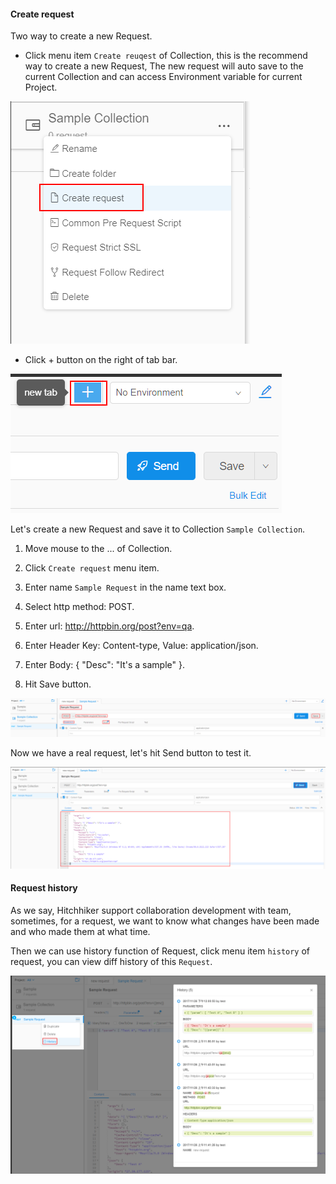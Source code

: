 #### Create request

Two way to create a new Request.

* Click menu item `Create reuqest` of Collection, this is the recommend way to create a new Request, The new request will auto save to the current Collection and can access Environment variable for current Project.

![](https://raw.githubusercontent.com/brookshi/images/master/Hitchhiker/simple_tutorial/request_create_1.png)

* Click + button on the right of tab bar.

![](https://raw.githubusercontent.com/brookshi/images/master/Hitchhiker/simple_tutorial/request_create_2.png)

Let's create a new Request and save it to Collection `Sample Collection`.

1. Move mouse to the ... of Collection.

2. Click `Create request` menu item.

3. Enter name `Sample Request` in the name text box.

4. Select http method: POST.

5. Enter url: http://httpbin.org/post?env=qa.

6. Enter Header Key: Content-type, Value: application/json.

7. Enter Body: { "Desc": "It's a sample" }.

8. Hit Save button.

![](https://raw.githubusercontent.com/brookshi/images/master/Hitchhiker/simple_tutorial/request_create_3.png)

Now we have a real request, let's hit Send button to test it.

![](https://raw.githubusercontent.com/brookshi/images/master/Hitchhiker/simple_tutorial/request_res.png)

#### Request history

As we say, Hitchhiker support collaboration development with team, sometimes, for a request, we want to know what changes have been made and who made them at what time. 

Then we can use history function of Request, click menu item `history` of request, you can view diff history of this `Request`.

![](https://raw.githubusercontent.com/brookshi/images/master/Hitchhiker/simple_tutorial/request_history.png)
